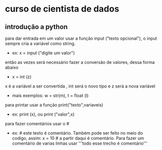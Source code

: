 # curso de cientista de dados 
## introdução a python
para dar entrada em um valor usar a função input ("texto opcional"), o input sempre cria a variável como string.
  * ex: x = input ("digite um valor")

então as vezes será necessário fazer a conversão de valores, dessa forma abaixo
  * x = int (z)

x é a variável a ser convertida , int será o novo tipo e z será a nova variável
  * mais exemplos: w = str(m), t = float (l)

para printar usar a função print("texto",variaveis)
  * ex: print (x), ou  print ("valor",x)

para fazer comentários usar o #
  * ex: # este texto é comentário. Também pode ser feito no meio do codigo, assim: x = 10 # a partir daqui é comentário. Para fazer um comentário de varias linhas usar '''todo esse trecho é comentário'''


